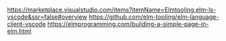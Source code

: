 https://marketplace.visualstudio.com/items?itemName=Elmtooling.elm-ls-vscode&ssr=false#overview
https://github.com/elm-tooling/elm-language-client-vscode
https://elmprogramming.com/building-a-simple-page-in-elm.html
